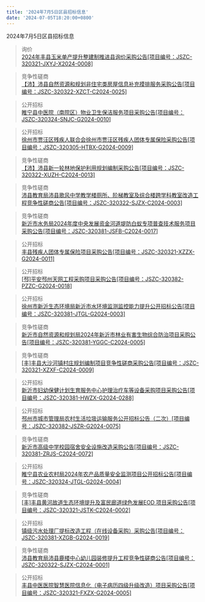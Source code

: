 ```yaml
---
title: '2024年7月5日区县招标信息'
date: '2024-07-05T18:20:00+0800'
---
```

2024年7月5日区县招标信息
<!--more-->
>询价<br>
>[2024年丰县玉米单产提升整建制推进县询价采购公告[项目编号：JSZC-320321-JXYJ-X2024-0008]](http://czj.xz.gov.cn/Home/HomeDetails?type=0&articleid=3532ea10-73dc-47fa-b95f-89def5f2b8d2)

>竞争性磋商<br>
>[【沛】沛县自然资源和规划非住宅类房屋信息补充摸排服务采购公告[项目编号：JSZC-320322-XZCT-C2024-0025]](http://czj.xz.gov.cn/Home/HomeDetails?type=0&articleid=dc4db41b-bfe0-41d5-926b-03661aa915bb)

>公开招标<br>
>[睢宁县中医院（南院区）物业卫生保洁服务项目采购公告[项目编号：JSZC-320324-SNJC-G2024-0010]](http://czj.xz.gov.cn/Home/HomeDetails?type=0&articleid=6a99451c-ea04-4c3a-83e5-36ed10afcf9a)

>公开招标<br>
>[徐州市贾汪区残疾人联合会徐州市贾汪区残疾人团体专属保险采购公告[项目编号：JSZC-320305-HTBX-G2024-0009]](http://czj.xz.gov.cn/Home/HomeDetails?type=0&articleid=2a1cd3cb-e642-49b5-af51-0d512c5590ce)

>竞争性磋商<br>
>[【沛】沛县新一轮林地保护利用规划编制采购公告[项目编号：JSZC-320322-XUZH-C2024-0013]](http://czj.xz.gov.cn/Home/HomeDetails?type=0&articleid=8c2a2f53-466d-4b3f-8912-8c3ee6952bfd)

>竞争性磋商<br>
>[沛县教育局沛县歌风中学教学楼厕所、阶梯教室及综合楼跨学科教室改造工程竞争性磋商公告[项目编号：JSZC-320322-SJZX-C2024-0003]](http://czj.xz.gov.cn/Home/HomeDetails?type=0&articleid=5a2303d2-a038-4ab4-99e4-d4a4dba147dd)

>竞争性磋商<br>
>[新沂市水务局2024年度中央发展资金河道堤防白蚁专项普查技术服务项目采购公告[项目编号：JSZC-320381-JSFB-C2024-0017]](http://czj.xz.gov.cn/Home/HomeDetails?type=0&articleid=842ec9df-6700-42a3-987b-98ae0d3b9356)

>公开招标<br>
>[丰县残疾人团体专属保险项目采购公告[项目编号：JSZC-320321-XZZX-G2024-0011]](http://czj.xz.gov.cn/Home/HomeDetails?type=0&articleid=b1dc36d7-3f81-4743-bbd9-d4169045df65)

>公开招标<br>
>[[邳]平安邳州天网工程采购项目采购公告[项目编号：JSZC-320382-PZZC-G2024-0018]](http://czj.xz.gov.cn/Home/HomeDetails?type=0&articleid=15a085f7-c46c-426e-8c21-f3060944e7e1)

>公开招标<br>
>[徐州市新沂生态环境局新沂市水环境监测监控能力提升公开招标公告[项目编号：JSZC-320381-JTGL-G2024-0003]](http://czj.xz.gov.cn/Home/HomeDetails?type=0&articleid=1978b177-482e-4321-8580-455446c38a0f)

>竞争性磋商<br>
>[新沂市自然资源和规划局2024年新沂市林业有害生物综合防治项目采购公告[项目编号：JSZC-320381-YGGC-C2024-0005]](http://czj.xz.gov.cn/Home/HomeDetails?type=0&articleid=92fde0c5-e215-4020-95ed-4431c31b1ef5)

>竞争性磋商<br>
>[[丰]丰县大沙河镇村庄规划编制项目竞争性磋商采购公告[项目编号：JSZC-320321-XZXF-C2024-0009]](http://czj.xz.gov.cn/Home/HomeDetails?type=0&articleid=aba0103b-69fd-4b2d-8e0b-499a08e2e250)

>公开招标<br>
>[新沂市妇幼保健计划生育服务中心护理治疗车等设备采购项目采购公告[项目编号：JSZC-320381-HWZX-G2024-0288]](http://czj.xz.gov.cn/Home/HomeDetails?type=0&articleid=e1128c32-d17e-4201-b71d-c55545830a8c)

>公开招标<br>
>[邳州市城市管理局农村生活垃圾运输服务公开招标公告（二次）[项目编号：JSZC-320382-JSZR-G2024-0075]](http://czj.xz.gov.cn/Home/HomeDetails?type=0&articleid=03887890-a2cd-485c-a6f9-8e578a36ddef)

>竞争性磋商<br>
>[新沂市高级中学校园宿舍安全设施改造采购公告[项目编号：JSZC-320381-ZRJS-C2024-0072]](http://czj.xz.gov.cn/Home/HomeDetails?type=0&articleid=958a8005-f5f8-4993-b5dc-18ea449e8c51)

>公开招标<br>
>[睢宁县农业农村局2024年农产品质量安全监测项目公开招标公告[项目编号：JSZC-320324-JTGL-G2024-0004]](http://czj.xz.gov.cn/Home/HomeDetails?type=0&articleid=36341143-145d-4d7a-b720-2079de8f9432)

>竞争性磋商<br>
>[[丰]丰县黄河故道生态环境提升及富民廊道绿色发展EOD 项目采购公告[项目编号：JSZC-320321-JSTK-C2024-0002]](http://czj.xz.gov.cn/Home/HomeDetails?type=0&articleid=3482e022-d804-4555-9a93-75611b015c67)

>公开招标<br>
>[镇级污水处理厂提标改造工程（在线设备采购）采购公告[项目编号：JSZC-320381-XZGB-G2024-0019]](http://czj.xz.gov.cn/Home/HomeDetails?type=0&articleid=9141e120-1eb8-4afa-bf17-7ec1ccd89bde)

>竞争性磋商<br>
>[沛县教育局沛县鹿楼中心幼儿园装修提升工程竞争性磋商公告[项目编号：JSZC-320322-SJZX-C2024-0001]](http://czj.xz.gov.cn/Home/HomeDetails?type=0&articleid=d6f1aad3-3f46-411f-9a8f-738cd83dd35b)

>公开招标<br>
>[丰县中医医院智慧医院信息化（电子病历四级升级改造）项目采购公告[项目编号：JSZC-320321-FXZX-G2024-0005]](http://czj.xz.gov.cn/Home/HomeDetails?type=0&articleid=2475c12c-7a8e-4275-8dcc-ad211938f921)

